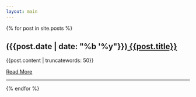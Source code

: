 ```yaml
---
layout: main
---
```

{% for post in site.posts %}

## <span class="archive-date">({{post.date | date: "%b '%y"}})</span>[ {{post.title}}]({{site.baseurl}}{{post.url}})

<div class="archive-summary">{{post.content | truncatewords: 50}}</div>

  [Read More]('{{site.baseurl}}{{post.url}}')
  <hr>
{% endfor %}
